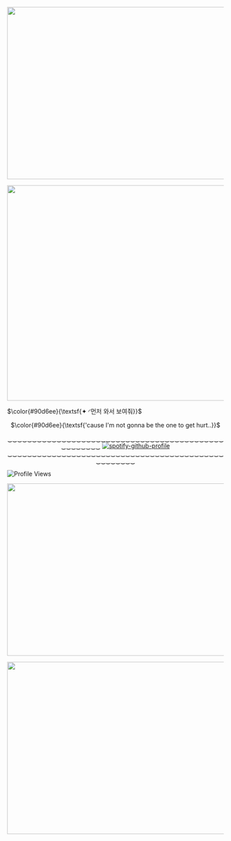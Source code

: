 <p align="center">   <img width="3000x3000" height="400" src=https://github.com/fallenbutterfly/lyrxqss-2/blob/88eb08532843739a71f443495808bf5f181afea6/indir%20(1)%20(1)-Photoroom.png>
</p>
<p align="center">   <img width="600x600" height="500" src=https://github.com/fallenbutterfly/lyrxqss-2/blob/f79908e8501a129828d8df0435b8234560fa6e70/%F0%90%84%88%E2%A0%80co%E2%A0%80%E2%A0%80%E2%91%85%E2%A0%80%E2%A0%80%E2%A0%80%20rentry%E2%A0%80%E2%A0%80%CB%AC.gif>
</p>

<p align="left"> $\color{#90d6ee}{\textsf{✦ ◜먼저 와서 보여줘}}$
<p align="center"> $\color{#90d6ee}{\textsf{'cause I'm not gonna be the one to get hurt..}}$

<p align="center"![Profile Views](https://komarev.com/ghpvc/?username=lyrxqss&color=blue&label=delusus)

‿‿‿‿‿‿‿‿‿‿‿‿‿‿‿‿‿‿‿‿‿‿‿‿‿‿‿‿‿‿‿‿‿‿‿‿‿‿‿‿‿‿‿‿‿‿‿‿‿‿‿‿
    [![spotify-github-profile](https://spotify-github-profile.kittinanx.com/api/view?uid=cgo1nbhfibb223rkc10kxe6p1&cover_image=true&theme=natemoo-re&show_offline=true&background_color=121212&interchange=true&bar_color=53b14f&bar_color_cover=false)](https://spotify-github-profile.kittinanx.com/api/view?uid=cgo1nbhfibb223rkc10kxe6p1&redirect=true)
‿‿‿‿‿‿‿‿‿‿‿‿‿‿‿‿‿‿‿‿‿‿‿‿‿‿‿‿‿‿‿‿‿‿‿‿‿‿‿‿‿‿‿‿‿‿‿‿‿‿‿‿
  
![Profile Views](https://komarev.com/ghpvc/?username=lyrxqss&color=blue&label=bunnies)



<p align="center">   <img width="600x600" height="400" src=https://github.com/lyrxqss/lyrxqss-2/blob/f6799bf1ab17a88b0e2b4b6beed0af3ffd7127d9/%E1%B6%BB%20%F0%9D%98%87%20%F0%90%B0%81.jpeg>
</p>
<p align="center">   <img width="3000x3000" height="400" src=https://github.com/fallenbutterfly/lyrxqss-2/blob/88eb08532843739a71f443495808bf5f181afea6/indir%20(1)%20(1)-Photoroom.png>
</p>

